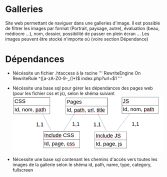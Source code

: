 # Galleries
Site web permettant de naviguer dans une galleries d'image.
Il est possible de filtrer les images par format (Portrait, paysage, autre), évaluation (beau, médiocre ...), nom, dossier, possibilité de passer en plein écran ...
Les images peuvent être stocké n'importe où (voire section Dépendance)

# Dépendances
- Nécéssite un fichier .htaccess à la racine
'''
RewriteEngine On
RewriteRule ^([a-zA-Z0-9\-\_\/]*)$ index.php?url=$1
'''

- Nécéssite una base sql pour gérer les dépendances des pages web (pour les fichier css et js), selon le shéma suivant
  ![Shéma relationnel de la bbd](Shéma.png)
  
- Nécessite une base sql contenant les chemins d'accés vers toutes les images de la gallerie selon le shéma
  id, path, name, type, category, fullscreen
